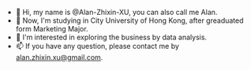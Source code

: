 - 👋 Hi, my name is  @Alan-Zhixin-XU, you can also call me Alan.
- 👀 Now, I'm studying in City University of Hong Kong, after greaduated form Marketing Major.
- 🌱 I'm interested in exploring the business by data analysis. 
- 📫 If you have any question, please contact me by alan.zhixin.xu@gmail.com.

<!---
Senderos-XU/Senderos-XU is a ✨ special ✨ repository because its `README.md` (this file) appears on your GitHub profile.
You can click the Preview link to take a look at your changes.
--->

